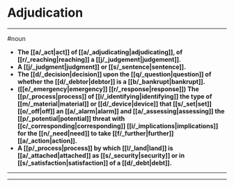 # Adjudication
---
#noun
- **The [[a/_act|act]] of [[a/_adjudicating|adjudicating]], of [[r/_reaching|reaching]] a [[j/_judgement|judgement]].**
- **A [[j/_judgment|judgment]] or [[s/_sentence|sentence]].**
- **The [[d/_decision|decision]] upon the [[q/_question|question]] of whether the [[d/_debtor|debtor]] is a [[b/_bankrupt|bankrupt]].**
- **([[e/_emergency|emergency]] [[r/_response|response]]) The [[p/_process|process]] of [[i/_identifying|identifying]] the type of [[m/_material|material]] or [[d/_device|device]] that [[s/_set|set]] [[o/_off|off]] an [[a/_alarm|alarm]] and [[a/_assessing|assessing]] the [[p/_potential|potential]] threat with [[c/_corresponding|corresponding]] [[i/_implications|implications]] for the [[n/_need|need]] to take [[f/_further|further]] [[a/_action|action]].**
- **A [[p/_process|process]] by which [[l/_land|land]] is [[a/_attached|attached]] as [[s/_security|security]] or in [[s/_satisfaction|satisfaction]] of a [[d/_debt|debt]].**
---
---
